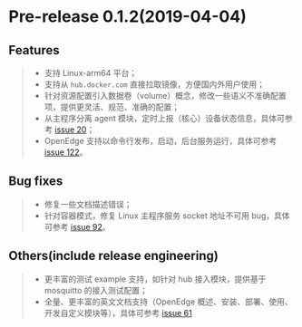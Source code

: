 # Pre-release 0.1.2(2019-04-04)

## Features

> + 支持 Linux-arm64 平台；
> + 支持从 `hub.docker.com` 直接拉取镜像，方便国内外用户使用；
> + 针对资源配置引入数据卷（volume）概念，修改一些语义不准确配置项，提供更灵活、规范、准确的配置；
> + 从主程序分离 agent 模块，定时上报（核心）设备状态信息，具体可参考 [issue 20](https://github.com/baidu/openedge/issues/20)；
> + OpenEdge 支持以命令行发布，启动，后台服务运行，具体可参考 [issue 122](https://github.com/baidu/openedge/issues/122)。

## Bug fixes

> + 修复一些文档描述错误；
> + 针对容器模式，修复 Linux 主程序服务 socket 地址不可用 bug，具体可参考 [issue 92](https://github.com/baidu/openedge/issues/92)。

## Others(include release engineering)

> + 更丰富的测试 example 支持，如针对 hub 接入模块，提供基于 mosquitto 的接入测试配置；
> + 全量、更丰富的英文文档支持（OpenEdge 概述、安装、部署、使用、开发自定义模块等），具体可参考 [issue 61](https://github.com/baidu/openedge/issues/61)